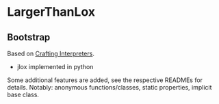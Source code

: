 # LargerThanLox

## Bootstrap

Based on [Crafting Interpreters](https://craftinginterpreters.com). 

- jlox implemented in python

Some additional features are added, see the respective READMEs for details. Notably: anonymous functions/classes, static properties, implicit base class. 
